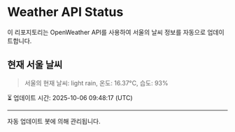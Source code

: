 
# Weather API Status

이 리포지토리는 OpenWeather API를 사용하여 서울의 날씨 정보를 자동으로 업데이트합니다.

## 현재 서울 날씨
> 서울의 현재 날씨: light rain, 온도: 16.37°C, 습도: 93%

⏳ 업데이트 시간: 2025-10-06 09:48:17 (UTC)

---
자동 업데이트 봇에 의해 관리됩니다.

